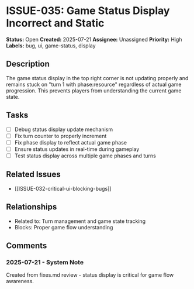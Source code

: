 # ISSUE-035: Game Status Display Incorrect and Static

**Status:** Open
**Created:** 2025-07-21
**Assignee:** Unassigned
**Priority:** High
**Labels:** bug, ui, game-status, display

## Description

The game status display in the top right corner is not updating properly and remains stuck on "turn 1 with phase:resource" regardless of actual game progression. This prevents players from understanding the current game state.

## Tasks

- [ ] Debug status display update mechanism
- [ ] Fix turn counter to properly increment
- [ ] Fix phase display to reflect actual game phase
- [ ] Ensure status updates in real-time during gameplay
- [ ] Test status display across multiple game phases and turns

## Related Issues

- [[ISSUE-032-critical-ui-blocking-bugs]]

## Relationships

- Related to: Turn management and game state tracking
- Blocks: Proper game flow understanding

## Comments

### 2025-07-21 - System Note

Created from fixes.md review - status display is critical for game flow awareness.
